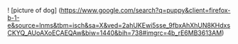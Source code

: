 ! [picture of dog] (https://www.google.com/search?q=puppy&client=firefox-b-1-e&source=lnms&tbm=isch&sa=X&ved=2ahUKEwi5sse_9fbxAhXhUN8KHdxsCKYQ_AUoAXoECAEQAw&biw=1440&bih=738#imgrc=4b_rE6MB3613AM) 
